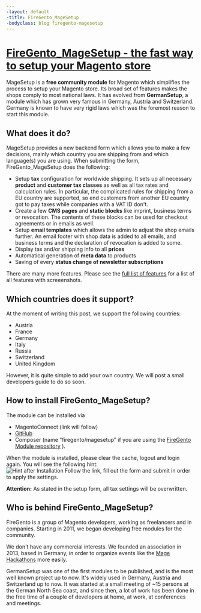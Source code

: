 ```yaml
---
-layout: default
-title: FireGento_MageSetup
-bodyclass: blog firegento-magesetup
---
```


# [FireGento_MageSetup - the fast way to setup your Magento store]({{page.url}})

MageSetup is a **free community module** for Magento which simplifies the process to setup your Magento store. 
Its broad set of features makes the shops comply to most national laws.
It has evolved from **GermanSetup**, a module which has grown very famous in Germany, Austria and Switzerland. Germany is known to have very rigid laws which was the foremost reason to start this module. 

## What does it do?

MageSetup provides a new backend form which allows you to make a few decisions, mainly which country you are shipping from and which language(s) you are using. When submitting the form, FireGento_MageSetup does the following:
  
* Setup **tax** configuration for worldwide shipping. It sets up all necessary **product** and **customer tax classes** as well as all tax rates and calculation rules. 
   In particular, the complicated rules for shipping from a EU country are supported, so end customers from another EU country got to pay taxes while companies with a VAT ID don't.
* Create a few **CMS pages** and **static blocks** like imprint, business terms or revocation. The contents of these blocks can be used for checkout agreements or in emails as well.
* Setup **email templates** which allows the admin to adjust the shop emails further. An email footer with shop data is added to all emails, and business terms and the declaration of revocation is added to some.
* Display tax and/or shipping info to all **prices**
* Automatical generation of **meta data** to products
* Saving of every **status change of newsletter subscriptions**

There are many more features. Please see the [full list of features](https://github.com/firegento/firegento-magesetup/blob/development/docs/features/features.markdown) for a list of all features with screeenshots.

## Which countries does it support?

At the moment of writing this post, we support the following countries:

* Austria
* France
* Germany
* Italy
* Russia
* Switzerland
* United Kingdom

However, it is quite simple to add your own country. We will post a small developers guide to do so soon. 

## How to install FireGento_MageSetup?

The module can be installed via 

* MagentoConnect (link will follow)
* [GitHub](https://github.com/firegento/firegento-magesetup/)
* Composer (name "firegento/magesetup" if you are using the [FireGento Module repository](http://packages.firegento.com/) ).

When the module is installed, please clear the cache, logout and login again. You will see the following hint:  
![Hint after Installation](https://raw.github.com/firegento/firegento-magesetup/development/docs/features/images/install-hint.png "Hint after Installation")
Follow the link, fill out the form and submit in order to apply the settings.

**Attention:** As stated in the setup form, all tax settings will be overwritten.

## Who is behind FireGento_MageSetup?

FireGento is a group of Magento developers, working as freelancers and in companies. Starting in 2011, we began developing free modules for the community. 

We don't have any commercial interests. We founded an association in 2013, based in Germany, in order to organize events like the [Mage Hackathons](http://www.mage-hackathon.de/) more easily.

GermanSetup was one of the first modules to be published, and is the most well known project up to now. It's widely used in Germany, Austria and Switzerland up to now. It was started at a small meeting of ~15 persons at the German North Sea coast, and since then, a lot of work has been done in the free time of a couple of developers at home, at work, at conferences and meetings. 
